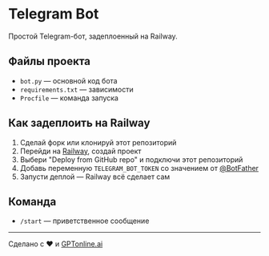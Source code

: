 
# Telegram Bot

Простой Telegram-бот, задеплоенный на Railway.

## Файлы проекта

- `bot.py` — основной код бота
- `requirements.txt` — зависимости
- `Procfile` — команда запуска

## Как задеплоить на Railway

1. Сделай форк или клонируй этот репозиторий
2. Перейди на [Railway](https://railway.app/), создай проект
3. Выбери "Deploy from GitHub repo" и подключи этот репозиторий
4. Добавь переменную `TELEGRAM_BOT_TOKEN` со значением от [@BotFather](https://t.me/BotFather)
5. Запусти деплой — Railway всё сделает сам

## Команда

- `/start` — приветственное сообщение

---

Сделано с ❤️ и [GPTonline.ai](https://gptonline.ai/)
